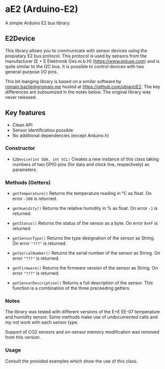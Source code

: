 aE2 (Arduino-E2)
=============

A simple Arduino E2 bus library.

## E2Device
This library allows you to communicate with sensor devices using the propiatary E2 bus protocol. This protocol is used by sensors from the manufacturer [E + E Elektronik Ges.m.b.H] (https://www.epluse.com) and is quite similar to the I2C bus. It is possible to control devices with two general-purpose I/O pins.

This bit-banging library is based on a similar software by <romain.bazile@gromain.me> hosted at <https://github.com/ubiant/E2>. The key differences are subsumized in the notes below. The original library was  never released.

## Key features

* Clean API
* Sensor identification possible 
* No additional dependencies (except Arduino.h)

### Constructor

* `E2Device(int SDA, int SCL)`
Creates a new instance of this class taking numbers of two GPIO pins (for data and clock line, respectively) as parameters.

### Methods (Getters)

* `getTemperature()`
  Returns the temperature reading in °C as float. On error `-300` is returned.

* `getHumidity()`
  Returns the relative humidity in % as float. On error  `-1` is returned.

* `getStatus()`
  Returns the status of the sensor as a byte. On error `0xFF`  is returned. 

* `getSensorType()`
  Returns the type designation of the sensor as String. On error `"???"` is returned.

* `getSerialNumber()`
  Returns the serial number of the sensor as String. On error `"???"` is returned.

* `getFirmware()`
  Returns the firmware version of the sensor as String. On error `"???"` is returned.

* `getSensorDescription()`
  Returns a full description of the sensor. This function is a combination of the three preceeding getters.

### Notes

The library was tested with different versions of the E+E EE-07 temperature and humidity sensor. Some methods make use of undocumented calls and my not work with each sensor type.

Support of CO2 sensors and on-sensor memory modification was removed from this version.

### Usage

Consult the provided examples which show the use of this class.

